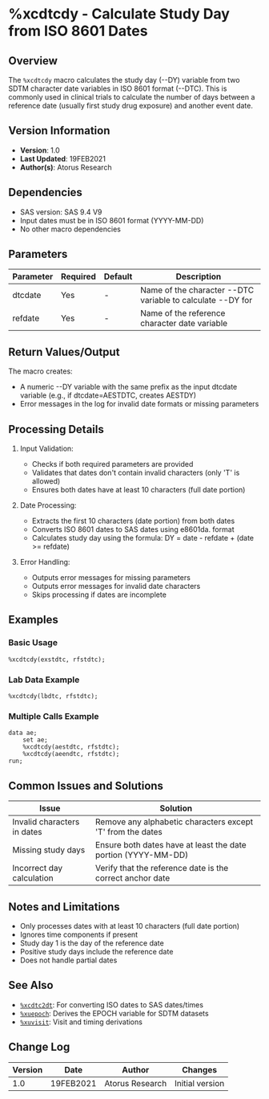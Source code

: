 # %xcdtcdy - Calculate Study Day from ISO 8601 Dates

## Overview
The `%xcdtcdy` macro calculates the study day (--DY) variable from two SDTM character date variables in ISO 8601 format (--DTC). This is commonly used in clinical trials to calculate the number of days between a reference date (usually first study drug exposure) and another event date.

## Version Information
- **Version**: 1.0
- **Last Updated**: 19FEB2021
- **Author(s)**: Atorus Research

## Dependencies
- SAS version: SAS 9.4 V9
- Input dates must be in ISO 8601 format (YYYY-MM-DD)
- No other macro dependencies

## Parameters
| Parameter | Required | Default | Description |
|-----------|----------|---------|-------------|
| dtcdate | Yes | - | Name of the character --DTC variable to calculate --DY for |
| refdate | Yes | - | Name of the reference character date variable |

## Return Values/Output
The macro creates:
- A numeric --DY variable with the same prefix as the input dtcdate variable
  (e.g., if dtcdate=AESTDTC, creates AESTDY)
- Error messages in the log for invalid date formats or missing parameters

## Processing Details
1. Input Validation:
   - Checks if both required parameters are provided
   - Validates that dates don't contain invalid characters (only 'T' is allowed)
   - Ensures both dates have at least 10 characters (full date portion)

2. Date Processing:
   - Extracts the first 10 characters (date portion) from both dates
   - Converts ISO 8601 dates to SAS dates using e8601da. format
   - Calculates study day using the formula: DY = date - refdate + (date >= refdate)

3. Error Handling:
   - Outputs error messages for missing parameters
   - Outputs error messages for invalid date characters
   - Skips processing if dates are incomplete

## Examples

### Basic Usage
```sas
%xcdtcdy(exstdtc, rfstdtc);
```

### Lab Data Example
```sas
%xcdtcdy(lbdtc, rfstdtc);
```

### Multiple Calls Example
```sas
data ae;
    set ae;
    %xcdtcdy(aestdtc, rfstdtc);
    %xcdtcdy(aeendtc, rfstdtc);
run;
```

## Common Issues and Solutions
| Issue | Solution |
|-------|----------|
| Invalid characters in dates | Remove any alphabetic characters except 'T' from the dates |
| Missing study days | Ensure both dates have at least the date portion (YYYY-MM-DD) |
| Incorrect day calculation | Verify that the reference date is the correct anchor date |

## Notes and Limitations
- Only processes dates with at least 10 characters (full date portion)
- Ignores time components if present
- Study day 1 is the day of the reference date
- Positive study days include the reference date
- Does not handle partial dates

## See Also
- [`%xcdtc2dt`](/man/global/xcdtc2dt.md): For converting ISO dates to SAS dates/times
- [`%xuepoch`](/man/global/xuepoch.md): Derives the EPOCH variable for SDTM datasets
- [`%xuvisit`](/man/global/xuvisit.md): Visit and timing derivations

## Change Log
| Version | Date | Author | Changes |
|---------|------|---------|---------|
| 1.0 | 19FEB2021 | Atorus Research | Initial version | 